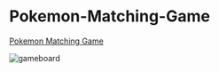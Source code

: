 # Pokemon-Matching-Game
[Pokemon Matching Game](https://klien1.github.io/Pokemon-Matching-Game/)

![gameboard](https://raw.githubusercontent.com/klien1/Pokemon-Matching-Game/master/image/gameboard.png)
